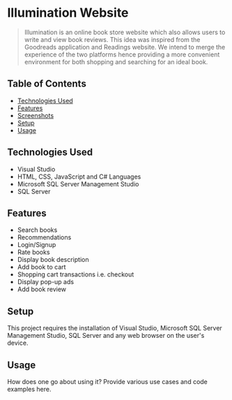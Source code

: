 # Illumination Website
> Illumination is an online book store website which also allows users to write and view book reviews. This idea was inspired from the Goodreads application and Readings
website. We intend to merge the experience of the two platforms hence providing a more convenient environment for both shopping and searching for an ideal book. 

## Table of Contents
* [Technologies Used](#technologies-used)
* [Features](#features)
* [Screenshots](#screenshots)
* [Setup](#setup)
* [Usage](#usage)


## Technologies Used
- Visual Studio
- HTML, CSS, JavaScript and C# Languages
- Microsoft SQL Server Management Studio
- SQL Server

## Features
- Search books
- Recommendations
- Login/Signup
- Rate books
- Display book description
- Add book to cart
- Shopping cart transactions i.e. checkout
- Display pop-up ads
- Add book review

## Setup
This project requires the installation of Visual Studio, Microsoft SQL Server Management Studio, SQL Server and any web browser on the user's device.


## Usage
How does one go about using it?
Provide various use cases and code examples here.
